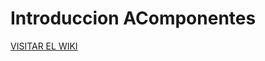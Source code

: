 # Introduccion AComponentes
[VISITAR EL WIKI](https://github.com/como-quesito/IntroduccionAComponentes/wiki)
